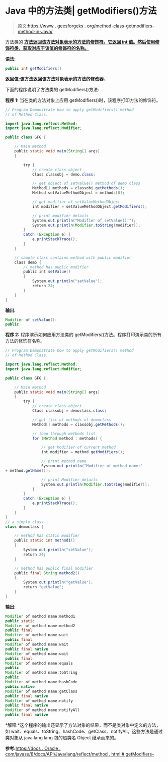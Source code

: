 # Java 中的方法类| getModifiers()方法

> 原文:[https://www . geesforgeks . org/method-class-getmodifiers-method-in-Java/](https://www.geeksforgeeks.org/method-class-getmodifiers-method-in-java/)

方法类的 **[方法返回该方法对象表示的方法的修饰符。它返回 int 值。然后使用修饰符类，获取对应于该值的修饰符的名称。](https://www.geeksforgeeks.org/reflection-in-java/)**

**语法:**

```java
public int getModifiers()
```

**返回值:**该方法返回该方法对象表示的方法的**修改器**。

下面的程序说明了方法类的 getModifiers()方法:

**程序 1:** 当在类的方法对象上应用 getModifiers()时，该程序打印方法的修饰符。

```java
// Program Demonstrate how to apply getModifiers() method
// of Method Class.

import java.lang.reflect.Method;
import java.lang.reflect.Modifier;

public class GFG {

    // Main method
    public static void main(String[] args)
    {

        try {
            // create class object
            Class classobj = demo.class;

            // get object of setValue() method of demo class
            Method[] methods = classobj.getMethods();
            Method setValueMethodObject = methods[0];

            // get modifier of setValueMethodObject
            int modifier = setValueMethodObject.getModifiers();

            // print modifier details
            System.out.println("Modifier of setValue():");
            System.out.println(Modifier.toString(modifier));
        }
        catch (Exception e) {
            e.printStackTrace();
        }
    }

    // sample class contains method with public modifier
    class demo {
        // method has public modifier
        public int setValue()
        {
            System.out.println("setValue");
            return 24;
        }
    }
}
```

**输出:**

```java
Modifier of setValue():
public

```

**程序 2:** 程序演示如何应用方法类的 getModifiers()方法。程序打印演示类的所有方法的修饰符名称。

```java
// Program Demonstrate how to apply getModifiers() method
// of Method Class.

import java.lang.reflect.Method;
import java.lang.reflect.Modifier;

public class GFG {

    // Main method
    public static void main(String[] args)
    {
        try {
            // create class object
            Class classobj = democlass.class;

            // get list of methods of democlass
            Method[] methods = classobj.getMethods();

            // loop through methods list
            for (Method method : methods) {

                // get Modifier of current method
                int modifier = method.getModifiers();

                // print method name
                System.out.println("Modifier of method name:" 
+ method.getName());

                // print Modifier details
                System.out.println(Modifier.toString(modifier));
            }
        }
        catch (Exception e) {
            e.printStackTrace();
        }
    }
}
// a simple class
class democlass {

    // method has static modifier
    public static int method1()
    {
        System.out.println("setValue");
        return 24;
    }

    // method has public final modifier
    public final String method2()
    {
        System.out.println("getValue");
        return "getValue";
    }
}
```

**输出:**

```java
Modifier of method name:method1
public static
Modifier of method name:method2
public final
Modifier of method name:wait
public final
Modifier of method name:wait
public final native
Modifier of method name:wait
public final
Modifier of method name:equals
public
Modifier of method name:toString
public
Modifier of method name:hashCode
public native
Modifier of method name:getClass
public final native
Modifier of method name:notify
public final native
Modifier of method name:notifyAll
public final native

```

*解释:*这个程序的输出还显示了方法对象的结果，而不是类对象中定义的方法，如 wait、equals、toString、hashCode、getClass、notifyAll。这些方法是通过类对象从 java.lang lang 包的超类名 Object 继承而来的。

**参考:**[https://docs . Oracle . com/javase/8/docs/API/Java/lang/reflect/method . html # getModifiers–](https://docs.oracle.com/javase/8/docs/api/java/lang/reflect/Method.html#getModifiers--)